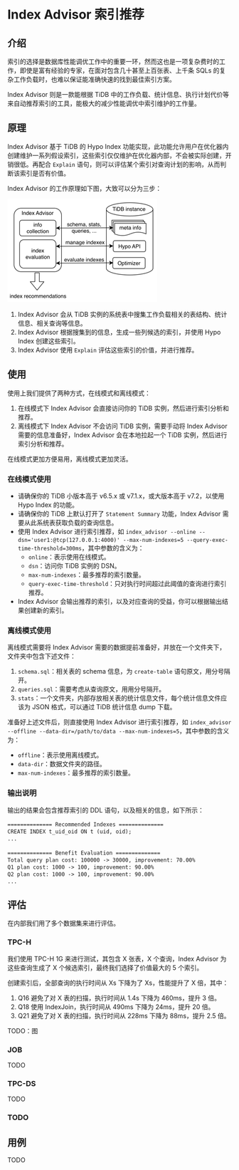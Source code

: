# Index Advisor 索引推荐

## 介绍

索引的选择是数据库性能调优工作中的重要一环，然而这也是一项复杂费时的工作，即使是富有经验的专家，在面对包含几十甚至上百张表、上千条 SQLs 的复杂工作负载时，也难以保证能准确快速的找到最佳索引方案。

Index Advisor 则是一款能根据 TiDB 中的工作负载、统计信息、执行计划代价等来自动推荐索引的工具，能极大的减少性能调优中索引维护的工作量。

## 原理

Index Advisor 基于 TiDB 的 Hypo Index 功能实现，此功能允许用户在优化器内创建维护一系列假设索引，这些索引仅仅维护在优化器内部，不会被实际创建，开销很低。再配合 `Explain` 语句，则可以评估某个索引对查询计划的影响，从而判断该索引是否有价值。

Index Advisor 的工作原理如下图，大致可以分为三步：

![img.png](img.png)

1. Index Advisor 会从 TiDB 实例的系统表中搜集工作负载相关的表结构、统计信息、相关查询等信息。
2. Index Advisor 根据搜集到的信息，生成一些列候选的索引，并使用 Hypo Index 创建这些索引。
3. Index Advisor 使用 `Explain` 评估这些索引的价值，并进行推荐。

## 使用

使用上我们提供了两种方式，在线模式和离线模式：
1. 在线模式下 Index Advisor 会直接访问你的 TiDB 实例，然后进行索引分析和推荐。
2. 离线模式下 Index Advisor 不会访问 TiDB 实例，需要手动将 Index Advisor 需要的信息准备好，Index Advisor 会在本地拉起一个 TiDB 实例，然后进行索引分析和推荐。

在线模式更加方便易用，离线模式更加灵活。

### 在线模式使用

- 请确保你的 TiDB 小版本高于 v6.5.x 或 v7.1.x，或大版本高于 v7.2，以使用 Hypo Index 的功能。 
- 请确保你的 TiDB 上默认打开了 `Statement Summary` 功能，Index Advisor 需要从此系统表获取负载的查询信息。
- 使用 Index Advisor 进行索引推荐，如 `index_advisor --online --dsn='user1:@tcp(127.0.0.1:4000)' --max-num-indexes=5 --query-exec-time-threshold=300ms`，其中参数的含义为：
   - `online`：表示使用在线模式。
   - `dsn`：访问你 TiDB 实例的 DSN。
   - `max-num-indexes`：最多推荐的索引数量。
   - `query-exec-time-threshold`：只对执行时间超过此阈值的查询进行索引推荐。
- Index Advisor 会输出推荐的索引，以及对应查询的受益，你可以根据输出结果创建新的索引。

### 离线模式使用

离线模式需要将 Index Advisor 需要的数据提前准备好，并放在一个文件夹下，文件夹中包含下述文件：

1. `schema.sql`：相关表的 schema 信息，为 `create-table` 语句原文，用分号隔开。
2. `queries.sql`：需要考虑从查询原文，用用分号隔开。
3. `stats`：一个文件夹，内部存放相关表的统计信息文件，每个统计信息文件应该为 JSON 格式，可以通过 TiDB 统计信息 dump 下载。

准备好上述文件后，则直接使用 Index Advisor 进行索引推荐，如 `index_advisor --offline --data-dir=/path/to/data --max-num-indexes=5`，其中参数的含义为：
   - `offline`：表示使用离线模式。
   - `data-dir`：数据文件夹的路径。
   - `max-num-indexes`：最多推荐的索引数量。

### 输出说明

输出的结果会包含推荐索引的 DDL 语句，以及相关的信息，如下所示：

```
============== Recommended Indexes ==============
CREATE INDEX t_uid_oid ON t (uid, oid);
...

============== Benefit Evaluation ==============
Total query plan cost: 100000 -> 30000, improvement: 70.00%
Q1 plan cost: 1000 -> 100, improvement: 90.00%
Q2 plan cost: 1000 -> 100, improvement: 90.00%
...
```

## 评估

在内部我们用了多个数据集来进行评估。

### TPC-H

我们使用 TPC-H 1G 来进行测试，其包含 X 张表，X 个查询，Index Advisor 为这些查询生成了 X 个候选索引，最终我们选择了价值最大的 5 个索引。

创建索引后，全部查询的执行时间从 Xs 下降为了 Xs，性能提升了 X 倍，其中：

1. Q16 避免了对 X 表的扫描，执行时间从 1.4s 下降为 460ms，提升 3 倍。
2. Q18 使用 IndexJoin，执行时间从 490ms 下降为 24ms，提升 20 倍。
3. Q21 避免了对 X 表的扫描，执行时间从 228ms 下降为 88ms，提升 2.5 倍。

TODO：图

### JOB

TODO

### TPC-DS

TODO

### TODO

## 用例

TODO